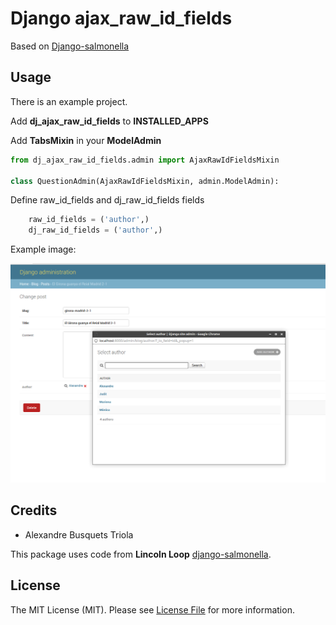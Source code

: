# Django ajax_raw_id_fields

Based on [Django-salmonella](https://github.com/lincolnloop/django-salmonella)


## Usage

There is an example project.

Add **dj\_ajax\_raw_id\_fields** to **INSTALLED\_APPS**

Add **TabsMixin** in your **ModelAdmin**

```python
from dj_ajax_raw_id_fields.admin import AjaxRawIdFieldsMixin

class QuestionAdmin(AjaxRawIdFieldsMixin, admin.ModelAdmin):
```

Define raw_id_fields and dj_raw_id_fields fields

```python
    raw_id_fields = ('author',)
    dj_raw_id_fields = ('author',)
```


Example image:

![](example.png?raw=true)

## Credits

- Alexandre Busquets Triola

This package uses code from **Lincoln Loop** [django-salmonella](https://github.com/lincolnloop/django-salmonella).


## License

The MIT License (MIT). Please see [License File](LICENSE.md) for more information.

